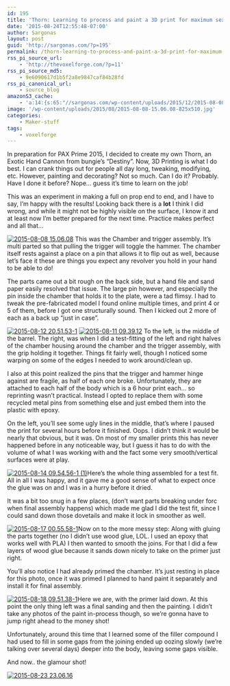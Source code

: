 ```yaml
---
id: 195
title: 'Thorn: Learning to process and paint a 3D print for maximum sexyness'
date: '2015-08-24T12:55:48-07:00'
author: Sargonas
layout: post
guid: 'http://sargonas.com/?p=195'
permalink: /thorn-learning-to-process-and-paint-a-3d-print-for-maximum-sexyness/
rss_pi_source_url:
    - 'http://thevoxelforge.com/?p=11'
rss_pi_source_md5:
    - 9e6090617d1b5f2a8e9847caf84b28fd
rss_pi_canonical_url:
    - source_blog
amazonS3_cache:
    - 'a:14:{s:65:"//sargonas.com/wp-content/uploads/2015/12/2015-08-08-15.06.08.jpg";a:2:{s:2:"id";s:3:"186";s:11:"source_type";s:13:"media-library";}s:105:"//sargonas-net.s3.us-west-2.amazonaws.com/sargonas.com/wp-content/uploads/2015/12/2015-08-08-15.06.08.jpg";a:2:{s:2:"id";s:3:"186";s:11:"source_type";s:13:"media-library";}s:67:"//sargonas.com/wp-content/uploads/2015/12/2015-08-12-20.51.53-1.jpg";a:2:{s:2:"id";s:3:"187";s:11:"source_type";s:13:"media-library";}s:107:"//sargonas-net.s3.us-west-2.amazonaws.com/sargonas.com/wp-content/uploads/2015/12/2015-08-12-20.51.53-1.jpg";a:2:{s:2:"id";s:3:"187";s:11:"source_type";s:13:"media-library";}s:65:"//sargonas.com/wp-content/uploads/2015/12/2015-08-11-09.39.12.jpg";a:2:{s:2:"id";s:3:"188";s:11:"source_type";s:13:"media-library";}s:105:"//sargonas-net.s3.us-west-2.amazonaws.com/sargonas.com/wp-content/uploads/2015/12/2015-08-11-09.39.12.jpg";a:2:{s:2:"id";s:3:"188";s:11:"source_type";s:13:"media-library";}s:69:"//sargonas.com/wp-content/uploads/2015/12/2015-08-14-09.54.56-1-1.jpg";a:2:{s:2:"id";s:3:"189";s:11:"source_type";s:13:"media-library";}s:109:"//sargonas-net.s3.us-west-2.amazonaws.com/sargonas.com/wp-content/uploads/2015/12/2015-08-14-09.54.56-1-1.jpg";a:2:{s:2:"id";s:3:"189";s:11:"source_type";s:13:"media-library";}s:67:"//sargonas.com/wp-content/uploads/2015/12/2015-08-17-00.55.58-1.jpg";a:2:{s:2:"id";s:3:"191";s:11:"source_type";s:13:"media-library";}s:107:"//sargonas-net.s3.us-west-2.amazonaws.com/sargonas.com/wp-content/uploads/2015/12/2015-08-17-00.55.58-1.jpg";a:2:{s:2:"id";s:3:"191";s:11:"source_type";s:13:"media-library";}s:67:"//sargonas.com/wp-content/uploads/2015/12/2015-08-18-09.51.38-1.jpg";a:2:{s:2:"id";s:3:"192";s:11:"source_type";s:13:"media-library";}s:107:"//sargonas-net.s3.us-west-2.amazonaws.com/sargonas.com/wp-content/uploads/2015/12/2015-08-18-09.51.38-1.jpg";a:2:{s:2:"id";s:3:"192";s:11:"source_type";s:13:"media-library";}s:65:"//sargonas.com/wp-content/uploads/2015/12/2015-08-23-23.06.16.jpg";a:2:{s:2:"id";s:3:"194";s:11:"source_type";s:13:"media-library";}s:105:"//sargonas-net.s3.us-west-2.amazonaws.com/sargonas.com/wp-content/uploads/2015/12/2015-08-23-23.06.16.jpg";a:2:{s:2:"id";s:3:"194";s:11:"source_type";s:13:"media-library";}}'
image: '/wp-content/uploads/2015/08/2015-08-08-15.06.08-825x510.jpg'
categories:
    - Maker-stuff
tags:
    - voxelforge
---
```


In preparation for PAX Prime 2015, I decided to create my own Thorn, an Exotic Hand Cannon from bungie’s “Destiny”. Now, 3D Printing is what I do best. I can crank things out for people all day long, tweaking, modifying, etc. However, painting and decorating? Not so much. Can I do it? Probably. Have I done it before? Nope… guess it’s time to learn on the job!

This was an experiment in making a full on prop end to end, and I have to say, I’m happy with the results! Looking back there is a **lot** I think I did wrong, and while it might not be highly visible on the surface, I know it and at least now I’m better prepared for the next time. Practice makes perfect and all that…

[![2015-08-08 15.06.08](/wp-content/uploads/2015/12/2015-08-08-15.06.08.jpg)](http://thevoxelforge.com/wp-content/uploads/2015/08/2015-08-08-15.06.08.jpg) This was the Chamber and trigger assembly. It’s multi parted so that pulling the trigger will toggle the hammer. The chamber itself rests against a place on a pin that allows it to flip out as well, because let’s face it these are things you expect any revolver you hold in your hand to be able to do!

The parts came out a bit rough on the back side, but a hand file and sand paper easily resolved that issue. The large pin however, and especially the pin inside the chamber that holds it to the plate, were a tad flimsy. I had to tweak the pre-fabricated model I found online multiple times, and print 4 or 5 of them, before I got one structurally sound. Then I kicked out 2 more of each as a back up “just in case”.

[![2015-08-12 20.51.53-1](/wp-content/uploads/2015/12/2015-08-12-20.51.53-1.jpg)](http://thevoxelforge.com/wp-content/uploads/2015/08/2015-08-12-20.51.53-1.jpg) [![2015-08-11 09.39.12](/wp-content/uploads/2015/12/2015-08-11-09.39.12.jpg)](http://thevoxelforge.com/wp-content/uploads/2015/08/2015-08-11-09.39.12.jpg) To the left, is the middle of the barrel. The right, was when I did a test-fitting of the left and right halves of the chamber housing around the chamber and the trigger assembly, with the grip holding it together. Things fit fairly well, though I noticed some warping on some of the edges I needed to work around/clean up.

I also at this point realized the pins that the trigger and hammer hinge against are fragile, as half of each one broke. Unfortunately, they are attached to each half of the body which is a 6 hour print each… so reprinting wasn’t practical. Instead I opted to replace them with some recycled metal pins from something else and just embed them into the plastic with epoxy.

On the left, you’ll see some ugly lines in the middle, that’s where I paused the print for several hours before it finished. Oops. I didn’t think it would be nearly that obvious, but it was. On most of my smaller prints this has never happened before in any noticeable way, but I guess it has to do with the volume of what I was working with and the fact some very smooth/vertical surfaces were at play.

[![2015-08-14 09.54.56-1 (1)](/wp-content/uploads/2015/12/2015-08-14-09.54.56-1-1.jpg)](http://thevoxelforge.com/wp-content/uploads/2015/08/2015-08-14-09.54.56-1-1.jpg)Here’s the whole thing assembled for a test fit. All in all I was happy, and it gave me a good sense of what to expect once the glue was on and I was in a hurry before it dried.

It was a bit too snug in a few places, (don’t want parts breaking under forc when final assembly happens) which made me glad I did the test fit, since I could sand down those dovetails and make it lock in smoother as well.

[![2015-08-17 00.55.58-1](/wp-content/uploads/2015/12/2015-08-17-00.55.58-1.jpg)](http://thevoxelforge.com/wp-content/uploads/2015/08/2015-08-17-00.55.58-1.jpg)Now on to the more messy step: Along with gluing the parts together (no I didn’t use wood glue, LOL. I used an epoxy that works well with PLA) I then wanted to smooth the joins. For that I did a few layers of wood glue because it sands down nicely to take on the primer just right.

You’ll also notice I had already primed the chamber. It’s just resting in place for this photo, once it was primed I planned to hand paint it separately and install it for final assembly.

[![2015-08-18 09.51.38-1](/wp-content/uploads/2015/12/2015-08-18-09.51.38-1.jpg)](http://thevoxelforge.com/wp-content/uploads/2015/08/2015-08-18-09.51.38-1.jpg)Here we are, with the primer laid down. At this point the only thing left was a final sanding and then the painting. I didn’t take any photos of the paint in-process though, so we’re gonna have to jump right ahead to the money shot!

Unfortunately, around this time that I learned some of the filler compound I had used to fill in some gaps from the joining ended up oozing slowly (we’re talking over several days) deeper into the body, leaving some gaps visible.

And now.. the glamour shot!

[![2015-08-23 23.06.16](/wp-content/uploads/2015/12/2015-08-23-23.06.16.jpg)](http://thevoxelforge.com/wp-content/uploads/2015/08/2015-08-23-23.06.16.jpg)